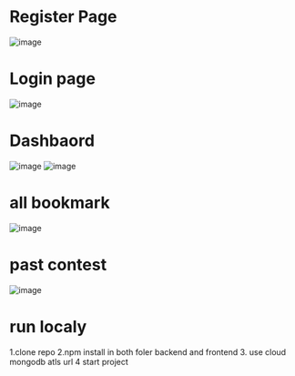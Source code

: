 # Register Page 
![image](https://github.com/user-attachments/assets/c4de5224-9cda-4667-b0a4-1f91d17c6ad9)
# Login page
![image](https://github.com/user-attachments/assets/0c91e4f1-1316-49fa-a3e6-6faeb217358c)

# Dashbaord
![image](https://github.com/user-attachments/assets/ab524ae2-9978-4189-8921-0a95f380e051)
![image](https://github.com/user-attachments/assets/54500286-fd7a-4ee8-bc6a-0fc9433f9017)

# all bookmark
![image](https://github.com/user-attachments/assets/fa34d777-695d-40f5-bca1-23606fef6364)
# past contest 
![image](https://github.com/user-attachments/assets/2bf5954a-9152-443b-9662-55696d5b93b9)

# run localy
1.clone repo
2.npm install in both foler backend and frontend
3. use cloud mongodb atls url
4 start project


